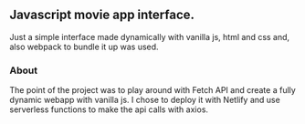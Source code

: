 ## Javascript movie app interface.

Just a simple interface made dynamically with vanilla js, html and css and, also webpack to bundle it up was used.

### About

The point of the project was to play around with Fetch API and create a fully dynamic webapp
with vanilla js. I chose to deploy it with Netlify and use serverless functions to make the api calls with axios.
